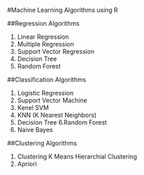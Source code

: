 
#Machine Learning Algorithms using R 


##Regression Algorithms
1. Linear Regression 
2. Multiple Regression
3. Support Vector Regression
4. Decision Tree
5. Random Forest




##Classification Algorithms
1. Logistic Regression
2. Support Vector Machine
3. Kenel SVM
4. KNN (K Nearest Neighbors)
5. Decision Tree
6.Random Forest
7. Naive Bayes




##Clustering Algorithms

1. Clustering
    K Means
    Hierarchial  Clustering
2. Apriori
